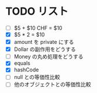 # TODO リスト

- [ ] $5 + $10 CHF = \$10
- [x] $5 * 2 = $10
- [x] amount を private にする
- [x] Dollar の副作用をどうする
- [ ] Money の丸め処理をどうする
- [x] equals
- [x] hashCode
- [ ] null との等価性比較
- [ ] 他のオブジェクトとの等価性比較
